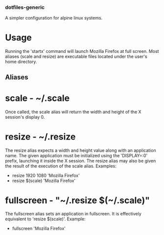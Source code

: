 ### dotfiles-generic
A simpler configuration for alpine linux systems.

# Usage
Running the 'startx' command will launch Mozilla Firefox at full screen.
Most aliases (scale and resize) are executable files located under the user's home directory.


## Aliases

# scale - ~/.scale
Once called, the scale alias will return the width and height of the X session's display 0.

# resize - ~/.resize
The resize alias expects a width and height value along with an application name.
The given application must be initialized using the 'DISPLAY=:0' prefix, launching it inside the X session.
The resize alias may also be given the result of the execution of the scale alias.
Examples:
- resize 1920 1080 'Mozilla Firefox'
- resize $(scale) 'Mozilla Firefox'

# fullscreen - "~/.resize $(~/.scale)"
The fullscreen alias sets an application in fullscreen.
It is effectively equivalent to 'resize $(scale)'.
Example:
- fullscreen 'Mozilla Firefox'
